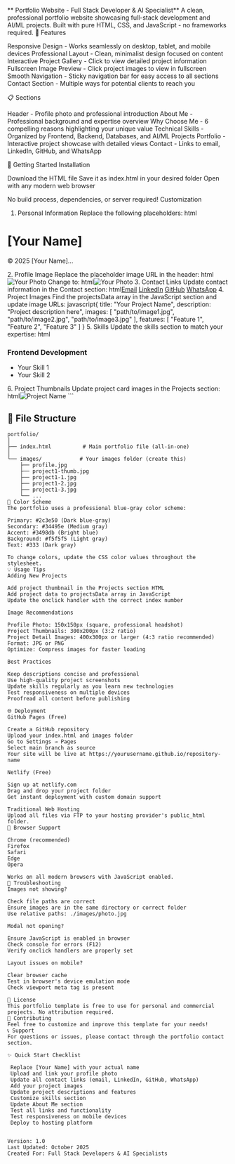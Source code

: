 
**
Portfolio Website - Full Stack Developer & AI Specialist**
A clean, professional portfolio website showcasing full-stack development and AI/ML projects. Built with pure HTML, CSS, and JavaScript - no frameworks required.
🌟 Features

Responsive Design - Works seamlessly on desktop, tablet, and mobile devices
Professional Layout - Clean, minimalist design focused on content
Interactive Project Gallery - Click to view detailed project information
Fullscreen Image Preview - Click project images to view in fullscreen
Smooth Navigation - Sticky navigation bar for easy access to all sections
Contact Section - Multiple ways for potential clients to reach you

📋 Sections

Header - Profile photo and professional introduction
About Me - Professional background and expertise overview
Why Choose Me - 6 compelling reasons highlighting your unique value
Technical Skills - Organized by Frontend, Backend, Databases, and AI/ML
Projects Portfolio - Interactive project showcase with detailed views
Contact - Links to email, LinkedIn, GitHub, and WhatsApp

🚀 Getting Started
Installation

Download the HTML file
Save it as index.html in your desired folder
Open with any modern web browser

No build process, dependencies, or server required!
Customization
1. Personal Information
Replace the following placeholders:
html<!-- Header Section -->
<h1>[Your Name]</h1>

<!-- Footer -->
<p>&copy; 2025 [Your Name]...</p>
2. Profile Image
Replace the placeholder image URL in the header:
html<img src="https://via.placeholder.com/150" alt="Your Photo" class="profile-image">
Change to:
html<img src="path/to/your-photo.jpg" alt="Your Photo" class="profile-image">
3. Contact Links
Update contact information in the Contact section:
html<a href="mailto:your.email@example.com" class="contact-link">Email</a>
<a href="https://linkedin.com/in/yourprofile" class="contact-link">LinkedIn</a>
<a href="https://github.com/yourusername" class="contact-link">GitHub</a>
<a href="https://wa.me/92XXXXXXXXXX" class="contact-link">WhatsApp</a>
4. Project Images
Find the projectsData array in the JavaScript section and update image URLs:
javascript{
    title: "Your Project Name",
    description: "Project description here",
    images: [
        "path/to/image1.jpg",
        "path/to/image2.jpg",
        "path/to/image3.jpg"
    ],
    features: [
        "Feature 1",
        "Feature 2",
        "Feature 3"
    ]
}
5. Skills
Update the skills section to match your expertise:
html<div class="skill-category">
    <h3>Frontend Development</h3>
    <ul>
        <li>Your Skill 1</li>
        <li>Your Skill 2</li>
        <!-- Add more skills -->
    </ul>
</div>
6. Project Thumbnails
Update project card images in the Projects section:
html<img src="path/to/thumbnail.jpg" alt="Project Name">
```

## 📁 File Structure
```
portfolio/
│
├── index.html          # Main portfolio file (all-in-one)
│
└── images/            # Your images folder (create this)
    ├── profile.jpg
    ├── project1-thumb.jpg
    ├── project1-1.jpg
    ├── project1-2.jpg
    ├── project1-3.jpg
    └── ...
🎨 Color Scheme
The portfolio uses a professional blue-gray color scheme:

Primary: #2c3e50 (Dark blue-gray)
Secondary: #34495e (Medium gray)
Accent: #3498db (Bright blue)
Background: #f5f5f5 (Light gray)
Text: #333 (Dark gray)

To change colors, update the CSS color values throughout the stylesheet.
💡 Usage Tips
Adding New Projects

Add project thumbnail in the Projects section HTML
Add project data to projectsData array in JavaScript
Update the onclick handler with the correct index number

Image Recommendations

Profile Photo: 150x150px (square, professional headshot)
Project Thumbnails: 300x200px (3:2 ratio)
Project Detail Images: 400x300px or larger (4:3 ratio recommended)
Format: JPG or PNG
Optimize: Compress images for faster loading

Best Practices

Keep descriptions concise and professional
Use high-quality project screenshots
Update skills regularly as you learn new technologies
Test responsiveness on multiple devices
Proofread all content before publishing

🌐 Deployment
GitHub Pages (Free)

Create a GitHub repository
Upload your index.html and images folder
Go to Settings → Pages
Select main branch as source
Your site will be live at https://yourusername.github.io/repository-name

Netlify (Free)

Sign up at netlify.com
Drag and drop your project folder
Get instant deployment with custom domain support

Traditional Web Hosting
Upload all files via FTP to your hosting provider's public_html folder.
📱 Browser Support

Chrome (recommended)
Firefox
Safari
Edge
Opera

Works on all modern browsers with JavaScript enabled.
🔧 Troubleshooting
Images not showing?

Check file paths are correct
Ensure images are in the same directory or correct folder
Use relative paths: ./images/photo.jpg

Modal not opening?

Ensure JavaScript is enabled in browser
Check console for errors (F12)
Verify onclick handlers are properly set

Layout issues on mobile?

Clear browser cache
Test in browser's device emulation mode
Check viewport meta tag is present

📄 License
This portfolio template is free to use for personal and commercial projects. No attribution required.
🤝 Contributing
Feel free to customize and improve this template for your needs!
📞 Support
For questions or issues, please contact through the portfolio contact section.

✨ Quick Start Checklist

 Replace [Your Name] with your actual name
 Upload and link your profile photo
 Update all contact links (email, LinkedIn, GitHub, WhatsApp)
 Add your project images
 Update project descriptions and features
 Customize skills section
 Update About Me section
 Test all links and functionality
 Test responsiveness on mobile devices
 Deploy to hosting platform


Version: 1.0
Last Updated: October 2025
Created For: Full Stack Developers & AI Specialists
